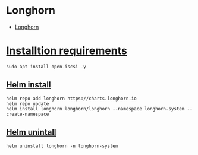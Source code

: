 # Longhorn
- [Longhorn](https://longhorn.io)

# [Installtion requirements](https://longhorn.io/docs/1.2.2/deploy/install/#installation-requirements)
```
sudo apt install open-iscsi -y

```

## [Helm install](https://longhorn.io/docs/1.2.2/deploy/install/install-with-helm/)
```
helm repo add longhorn https://charts.longhorn.io
helm repo update
helm install longhorn longhorn/longhorn --namespace longhorn-system --create-namespace
```

## [Helm unintall](https://longhorn.io/docs/1.2.2/deploy/uninstall/#uninstalling-longhorn-using-helm)
```
helm uninstall longhorn -n longhorn-system
``` 
